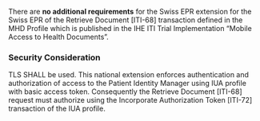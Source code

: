 There are **no additional requirements** for the Swiss EPR extension for the Swiss EPR of the Retrieve Document
[ITI-68] transaction defined in the MHD Profile which is published in the IHE ITI Trial Implementation
“Mobile Access to Health Documents”.

### Security Consideration

TLS SHALL be used. This national extension enforces authentication and authorization of access to the
Patient Identity Manager using IUA profile with basic access token. Consequently
the Retrieve Document [ITI-68] request must authorize using the Incorporate Authorization Token [ITI-72]
transaction of the IUA profile.